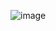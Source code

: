 ![image](https://github.com/Sudipta2002/ReminderService/assets/78099311/d56c3643-2256-4ef6-8f67-cfda9b6cb390)
